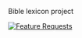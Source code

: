 Bible lexicon project

[![Feature Requests](http://feathub.com/andbiblelexicon/bible-lexicon?format=svg)](http://feathub.com/andbiblelexicon/bible-lexicon)